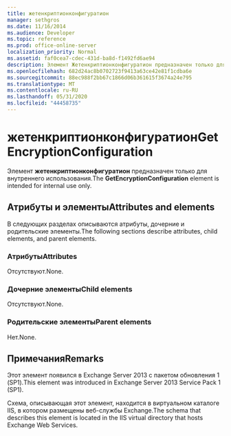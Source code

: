 ```yaml
---
title: жетенкриптионконфигуратион
manager: sethgros
ms.date: 11/16/2014
ms.audience: Developer
ms.topic: reference
ms.prod: office-online-server
localization_priority: Normal
ms.assetid: faf0cea7-cdec-431d-ba8d-f1492fd6ae94
description: Элемент Жетенкриптионконфигуратион предназначен только для внутреннего использования.
ms.openlocfilehash: 682d24ac8b0702723f9413a63ce42e81f1cdba6e
ms.sourcegitcommit: 88ec988f2bb67c1866d06b361615f3674a24e795
ms.translationtype: MT
ms.contentlocale: ru-RU
ms.lasthandoff: 05/31/2020
ms.locfileid: "44458735"
---
```

# <a name="getencryptionconfiguration"></a><span data-ttu-id="5af61-103">жетенкриптионконфигуратион</span><span class="sxs-lookup"><span data-stu-id="5af61-103">GetEncryptionConfiguration</span></span>

<span data-ttu-id="5af61-104">Элемент **жетенкриптионконфигуратион** предназначен только для внутреннего использования.</span><span class="sxs-lookup"><span data-stu-id="5af61-104">The **GetEncryptionConfiguration** element is intended for internal use only.</span></span> 

## <a name="attributes-and-elements"></a><span data-ttu-id="5af61-105">Атрибуты и элементы</span><span class="sxs-lookup"><span data-stu-id="5af61-105">Attributes and elements</span></span>

<span data-ttu-id="5af61-106">В следующих разделах описываются атрибуты, дочерние и родительские элементы.</span><span class="sxs-lookup"><span data-stu-id="5af61-106">The following sections describe attributes, child elements, and parent elements.</span></span>
  
### <a name="attributes"></a><span data-ttu-id="5af61-107">Атрибуты</span><span class="sxs-lookup"><span data-stu-id="5af61-107">Attributes</span></span>

<span data-ttu-id="5af61-108">Отсутствуют.</span><span class="sxs-lookup"><span data-stu-id="5af61-108">None.</span></span>
  
### <a name="child-elements"></a><span data-ttu-id="5af61-109">Дочерние элементы</span><span class="sxs-lookup"><span data-stu-id="5af61-109">Child elements</span></span>

<span data-ttu-id="5af61-110">Отсутствуют.</span><span class="sxs-lookup"><span data-stu-id="5af61-110">None.</span></span>
  
### <a name="parent-elements"></a><span data-ttu-id="5af61-111">Родительские элементы</span><span class="sxs-lookup"><span data-stu-id="5af61-111">Parent elements</span></span>

<span data-ttu-id="5af61-112">Нет.</span><span class="sxs-lookup"><span data-stu-id="5af61-112">None.</span></span>
  
## <a name="remarks"></a><span data-ttu-id="5af61-113">Примечания</span><span class="sxs-lookup"><span data-stu-id="5af61-113">Remarks</span></span>

<span data-ttu-id="5af61-114">Этот элемент появился в Exchange Server 2013 с пакетом обновления 1 (SP1).</span><span class="sxs-lookup"><span data-stu-id="5af61-114">This element was introduced in Exchange Server 2013 Service Pack 1 (SP1).</span></span>
  
<span data-ttu-id="5af61-115">Схема, описывающая этот элемент, находится в виртуальном каталоге IIS, в котором размещены веб-службы Exchange.</span><span class="sxs-lookup"><span data-stu-id="5af61-115">The schema that describes this element is located in the IIS virtual directory that hosts Exchange Web Services.</span></span>
  

